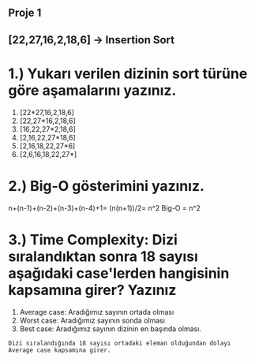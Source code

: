## Proje 1
## [22,27,16,2,18,6] -> Insertion Sort

  # 1.) Yukarı verilen dizinin sort türüne göre aşamalarını yazınız.
  1) [22*27,16,2,18,6]
  2) [22,27*16,2,18,6]
  3) [16,22,27*2,18,6]
  4) [2,16,22,27*18,6]
  5) [2,16,18,22,27*6]
  6) [2,6,16,18,22,27*]

  # 2.) Big-O gösterimini yazınız.
  n+(n-1)+(n-2)+(n-3)+(n-4)+1= (n(n+1))/2= n^2 Big-O = n^2

  # 3.) Time Complexity: Dizi sıralandıktan sonra 18 sayısı aşağıdaki case'lerden hangisinin kapsamına girer? Yazınız
  1) Average case: Aradığımız sayının ortada olması
  2) Worst case: Aradığımız sayının sonda olması
  3) Best case: Aradığımız sayının dizinin en başında olması.
  
    Dizi sıralandığında 18 sayısı ortadaki eleman olduğundan dolayı Average case kapsamına girer.

